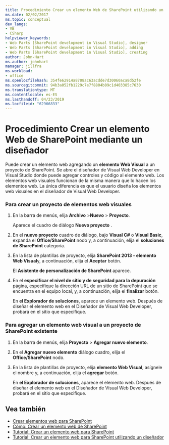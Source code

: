 ```yaml
---
title: Procedimiento Crear un elemento Web de SharePoint utilizando un diseñador | Documentos de Microsoft
ms.date: 02/02/2017
ms.topic: conceptual
dev_langs:
- VB
- CSharp
helpviewer_keywords:
- Web Parts [SharePoint development in Visual Studio], designer
- Web Parts [SharePoint development in Visual Studio], adding
- Web Parts [SharePoint development in Visual Studio], creating
author: John-Hart
ms.author: johnhart
manager: jillfra
ms.workload:
- office
ms.openlocfilehash: 354fe62914a8708ac63acdde7d30060aca8d52fe
ms.sourcegitcommit: 94b3a052fb1229c7e7f8804b09c1d403385c7630
ms.translationtype: MT
ms.contentlocale: es-ES
ms.lasthandoff: 04/23/2019
ms.locfileid: "62966833"
---
```

# <a name="how-to-create-a-sharepoint-web-part-by-using-a-designer"></a>Procedimiento Crear un elemento Web de SharePoint mediante un diseñador
  Puede crear un elemento web agregando un **elemento Web Visual** a un proyecto de SharePoint. Se abre el diseñador de Visual Web Developer en Visual Studio donde puede agregar controles y código al elemento web. Los elementos web visuales funcionan de la misma manera que lo hacen los elementos web. La única diferencia es que el usuario diseña los elementos web visuales en el diseñador de Visual Web Developer.

### <a name="to-create-a-project-for-visual-web-parts"></a>Para crear un proyecto de elementos web visuales

1. En la barra de menús, elija **Archivo** >**Nuevo** > **Proyecto**.

     Aparece el cuadro de diálogo **Nuevo proyecto** .

2. En el **nuevo proyecto** cuadro de diálogo, bajo **Visual C#** o **Visual Basic**, expanda el **Office/SharePoint** nodo y, a continuación, elija el **soluciones de SharePoint** categoría.

3. En la lista de plantillas de proyecto, elija **SharePoint 2013 - elemento Web Visual**y, a continuación, elija el **Aceptar** botón.

     El **Asistente de personalización de SharePoint** aparece.

4. En el **especificar el nivel de sitio y de seguridad para la depuración** página, especifique la dirección URL de un sitio de SharePoint que se encuentra en el equipo local, y, a continuación, elija el **finalizar** botón.

     En **el Explorador de soluciones**, aparece un elemento web. Después de diseñar el elemento web en el Diseñador de Visual Web Developer, probará en el sitio que especifique.

### <a name="to-add-a-visual-web-part-to-an-existing-sharepoint-project"></a>Para agregar un elemento web visual a un proyecto de SharePoint existente

1. En la barra de menús, elija **Proyecto** >  **Agregar nuevo elemento**.

2. En el **Agregar nuevo elemento** diálogo cuadro, elija el **Office/SharePoint** nodo.

3. En la lista de plantillas de proyecto, elija **elemento Web Visual**, asígnele el nombre y, a continuación, elija el **agregar** botón.

     En **el Explorador de soluciones**, aparece el elemento web. Después de diseñar el elemento web en el Diseñador de Visual Web Developer, probará en el sitio que especifique.

## <a name="see-also"></a>Vea también
- [Crear elementos web para SharePoint](../sharepoint/creating-web-parts-for-sharepoint.md)
- [Cómo: Crear un elemento web de SharePoint](../sharepoint/how-to-create-a-sharepoint-web-part.md)
- [Tutorial: Crear un elemento web para SharePoint](../sharepoint/walkthrough-creating-a-web-part-for-sharepoint.md)
- [Tutorial: Crear un elemento web para SharePoint utilizando un diseñador](../sharepoint/walkthrough-creating-a-web-part-for-sharepoint-by-using-a-designer.md)
